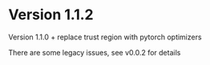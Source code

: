 # Version 1.1.2
Version 1.1.0 + replace trust region with pytorch optimizers

There are some legacy issues, see v0.0.2 for details
